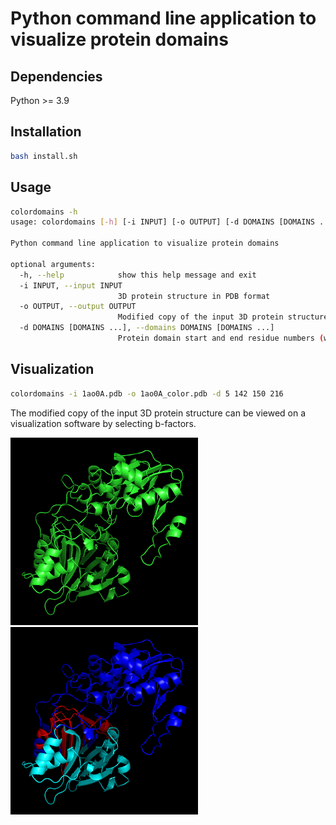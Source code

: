 # Python command line application to visualize protein domains

## Dependencies

Python >= 3.9

## Installation

```bash
bash install.sh
```

## Usage

```bash
colordomains -h
usage: colordomains [-h] [-i INPUT] [-o OUTPUT] [-d DOMAINS [DOMAINS ...]]

Python command line application to visualize protein domains

optional arguments:
  -h, --help            show this help message and exit
  -i INPUT, --input INPUT
                        3D protein structure in PDB format
  -o OUTPUT, --output OUTPUT
                        Modified copy of the input 3D protein structure
  -d DOMAINS [DOMAINS ...], --domains DOMAINS [DOMAINS ...]
                        Protein domain start and end residue numbers (whitespace separated)
```

## Visualization

```bash
colordomains -i 1ao0A.pdb -o 1ao0A_color.pdb -d 5 142 150 216
```

The modified copy of the input 3D protein structure can be viewed on a visualization software by selecting b-factors.

<img src="before.png" alt="before" title="Before" style="display: inline-block; margin: 0 auto; max-width: 300px" width="300" height="300">     <img src="after.png" alt="after" title="After" style="display: inline-block; margin: 0 auto; max-width: 300px" width="300" height="300"> 
